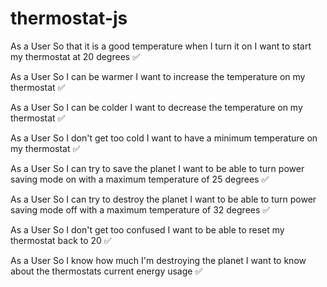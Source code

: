 # thermostat-js

As a User
So that it is a good temperature when I turn it on
I want to start my thermostat at 20 degrees ✅

As a User
So I can be warmer
I want to increase the temperature on my thermostat ✅

As a User
So I can be colder
I want to decrease the temperature on my thermostat ✅

As a User
So I don't get too cold
I want to have a minimum temperature on my thermostat ✅

As a User
So I can try to save the planet
I want to be able to turn power saving mode on with a maximum temperature of 25 degrees ✅

As a User
So I can try to destroy the planet
I want to be able to turn power saving mode off with a maximum temperature of 32 degrees ✅

As a User
So I don't get too confused
I want to be able to reset my thermostat back to 20 ✅

As a User
So I know how much I'm destroying the planet
I want to know about the thermostats current energy usage ✅
